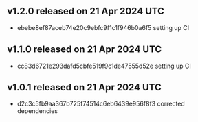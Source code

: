 ## v1.2.0 released on 21 Apr 2024 UTC
  * ebebe8ef87aceb74e20c9ebfc9f1c1f946b0a6f5 setting up CI
## v1.1.0 released on 21 Apr 2024 UTC
  * cc83d6721e293dafd5cbfe519f9c1de47555d52e setting up CI
## v1.0.1 released on 21 Apr 2024 UTC
  * d2c3c5fb9aa367b725f74514c6eb6439e956f8f3 corrected dependencies
